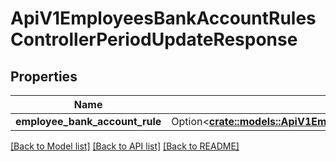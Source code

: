 # ApiV1EmployeesBankAccountRulesControllerPeriodUpdateResponse

## Properties

Name | Type | Description | Notes
------------ | ------------- | ------------- | -------------
**employee_bank_account_rule** | Option<[**crate::models::ApiV1EmployeesBankAccountRuleSerializer**](ApiV1EmployeesBankAccountRuleSerializer.md)> |  | [optional]

[[Back to Model list]](../README.md#documentation-for-models) [[Back to API list]](../README.md#documentation-for-api-endpoints) [[Back to README]](../README.md)


